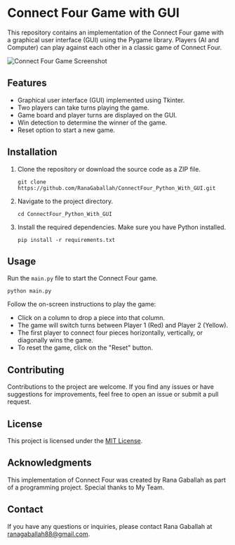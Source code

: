 # Connect Four Game with GUI

This repository contains an implementation of the Connect Four game with a graphical user interface (GUI) using the Pygame library. Players (AI and Computer) can play against each other in a classic game of Connect Four.

![Connect Four Game Screenshot](screenshot.png)

## Features

- Graphical user interface (GUI) implemented using Tkinter.
- Two players can take turns playing the game.
- Game board and player turns are displayed on the GUI.
- Win detection to determine the winner of the game.
- Reset option to start a new game.

## Installation

1. Clone the repository or download the source code as a ZIP file.
   ```
   git clone https://github.com/RanaGaballah/ConnectFour_Python_With_GUI.git
   ```

2. Navigate to the project directory.
   ```
   cd ConnectFour_Python_With_GUI
   ```

3. Install the required dependencies. Make sure you have Python installed.
   ```
   pip install -r requirements.txt
   ```

## Usage

Run the `main.py` file to start the Connect Four game.
   ```
   python main.py
   ```

Follow the on-screen instructions to play the game:
- Click on a column to drop a piece into that column.
- The game will switch turns between Player 1 (Red) and Player 2 (Yellow).
- The first player to connect four pieces horizontally, vertically, or diagonally wins the game.
- To reset the game, click on the "Reset" button.

## Contributing

Contributions to the project are welcome. If you find any issues or have suggestions for improvements, feel free to open an issue or submit a pull request.

## License

This project is licensed under the [MIT License](LICENSE).

## Acknowledgments

This implementation of Connect Four was created by Rana Gaballah as part of a programming project. Special thanks to My Team.

## Contact

If you have any questions or inquiries, please contact Rana Gaballah at ranagaballah88@gmail.com.
